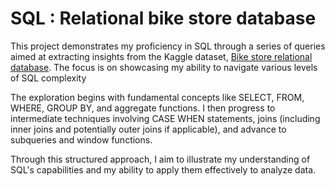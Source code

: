 # SQL : Relational bike store database

This project demonstrates my proficiency in SQL through a series of queries aimed at extracting insights from the Kaggle dataset, [Bike store relational database](https://www.kaggle.com/datasets/dillonmyrick/bike-store-sample-database). The focus is on showcasing my ability to navigate various levels of SQL complexity

The exploration begins with fundamental concepts like SELECT, FROM, WHERE, GROUP BY, and aggregate functions. I then progress to intermediate techniques involving CASE WHEN statements, joins (including inner joins and potentially outer joins if applicable), and advance to subqueries and window functions.

Through this structured approach, I aim to illustrate my understanding of SQL's capabilities and my ability to apply them effectively to analyze data.

